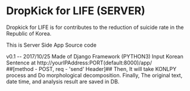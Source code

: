 # DropKick for LIFE (SERVER)
Dropkick for LIFE is for contributes to the reduction of suicide rate in the Republic of Korea.

This is Server Side App Source code

v0.1 -- 2017/10/25
Made of Django Framework (PYTHON3)
Input Korean Sentence at http://yourIPAddress:PORT(default:8000)/app/  
##[method - POST, req - 'send' Header]##
Then, It will take KONLPY process and Do morphological decomposition.
Finally, The original text, date time, and analysis result are saved in DB.
